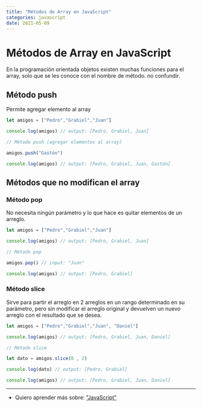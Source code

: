 ```yaml
---
title: "Métodos de Array en JavaScript"
categories: javascript
date: 2021-05-09
---
```


# Métodos de Array en JavaScript

En la programación orientada objetos existen muchas funciones para el array, solo que se les conoce con el nombre de método. no confundir.

## Método push
Permite agregar elemento al array

````js
let amigos = ["Pedro","Grabiel","Juan"]

console.log(amigos) // output: [Pedro, Grabiel, Juan]

// Método push (agregar elementos al array)

amigos.push("Gastón")

console.log(amigos) // output: [Pedro, Grabiel, Juan, Gastón]
````

## Métodos que no modifican el array
### Método pop
No necesita ningún parámetro y lo que hace es quitar elementos de un arreglo.

````js
let amigos = ["Pedro","Grabiel","Juan"]

console.log(amigos) // output: [Pedro, Grabiel, Juan]

// Método pop

amigos.pop() // input: "Juan"

console.log(amigos) // output: [Pedro, Grabiel]
````

### Método slice
Sirve para partir el arreglo en 2 arreglos en un rango determinado en su parámetro, pero sin modificar el arreglo original y devuelven un nuevo arreglo con el resultado que se desea.

````js
let amigos = ["Pedro","Grabiel","Juan", "Daniel"]

console.log(amigos) // output: [Pedro, Grabiel, Juan, Daniel]

// Método slice

let dato = amigos.slice(0 , 2) 

console.log(dato) // output: [Pedro, Grabiel]

console.log(amigos) // output: [Pedro, Grabiel, Juan, Daniel]
````

***

- Quiero aprender más sobre: ["JavaScript"](../00/javascript)
